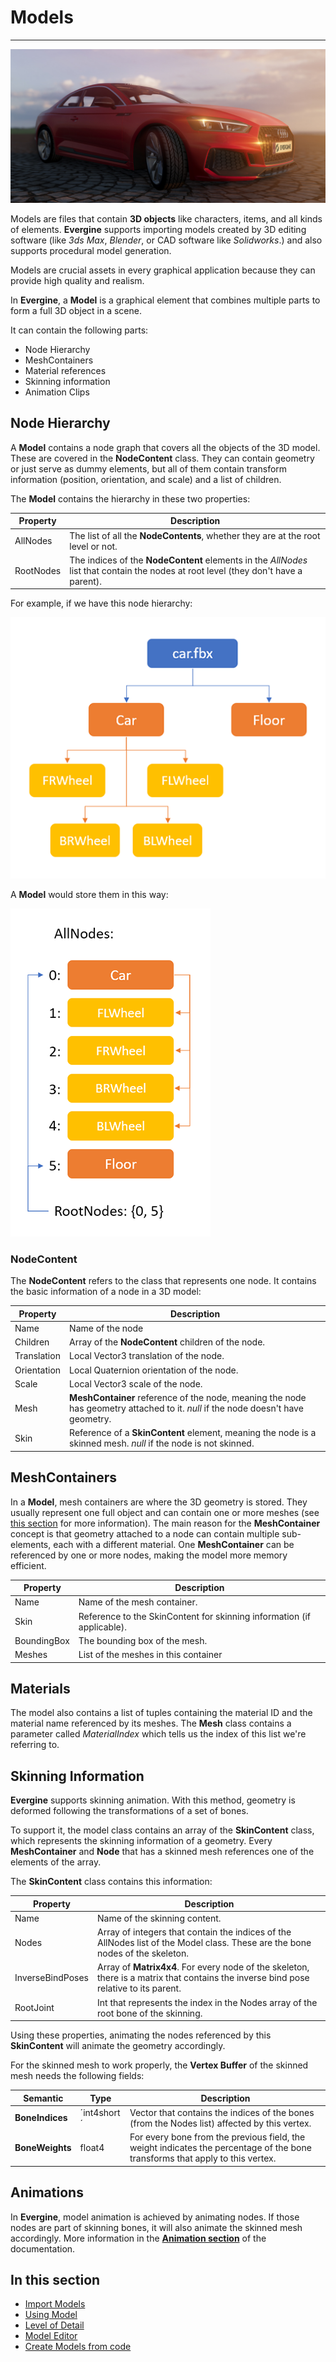 # Models
---
![Models](images/model.jpg)

Models are files that contain **3D objects** like characters, items, and all kinds of elements. **Evergine** supports importing models created by 3D editing software (like _3ds Max_, _Blender_, or CAD software like _Solidworks_.) and also supports procedural model generation.

Models are crucial assets in every graphical application because they can provide high quality and realism.

In **Evergine**, a **Model** is a graphical element that combines multiple parts to form a full 3D object in a scene.

It can contain the following parts:
- Node Hierarchy
- MeshContainers
- Material references
- Skinning information
- Animation Clips

## Node Hierarchy
A **Model** contains a node graph that covers all the objects of the 3D model. These are covered in the **NodeContent** class. They can contain geometry or just serve as dummy elements, but all of them contain transform information (position, orientation, and scale) and a list of children.

The **Model** contains the hierarchy in these two properties:

| Property | Description |
| -------- | ----------- |
| AllNodes | The list of all the **NodeContents**, whether they are at the root level or not. |
| RootNodes | The indices of the **NodeContent** elements in the _AllNodes_ list that contain the nodes at root level (they don't have a parent).|

For example, if we have this node hierarchy:

![Node Hierarchy](images/nodeHierarchy.png)

A **Model** would store them in this way:

![Model Nodes](images/modelNodes.png)

### NodeContent
The **NodeContent** refers to the class that represents one node. It contains the basic information of a node in a 3D model:

| Property | Description | 
|----------|------------ |
| Name | Name of the node |
| Children | Array of the **NodeContent** children of the node. |
| Translation | Local Vector3 translation of the node. |
| Orientation | Local Quaternion orientation of the node. |
| Scale | Local Vector3 scale of the node. |
| Mesh | **MeshContainer** reference of the node, meaning the node has geometry attached to it. _null_ if the node doesn't have geometry. |
| Skin | Reference of a **SkinContent** element, meaning the node is a skinned mesh. _null_ if the node is not skinned. |

## MeshContainers
In a **Model**, mesh containers are where the 3D geometry is stored. They usually represent one full object and can contain one or more meshes (see [this section](../meshes/index.md) for more information). The main reason for the **MeshContainer** concept is that geometry attached to a node can contain multiple sub-elements, each with a different material. One **MeshContainer** can be referenced by one or more nodes, making the model more memory efficient.

| Property | Description |
| -------- | ----------- |
| Name | Name of the mesh container. |
| Skin | Reference to the SkinContent for skinning information (if applicable). |
| BoundingBox | The bounding box of the mesh. |
| Meshes | List of the meshes in this container |

## Materials
The model also contains a list of tuples containing the material ID and the material name referenced by its meshes. The **Mesh** class contains a parameter called _MaterialIndex_ which tells us the index of this list we're referring to.

## Skinning Information

**Evergine** supports skinning animation. With this method, geometry is deformed following the transformations of a set of bones.

To support it, the model class contains an array of the **SkinContent** class, which represents the skinning information of a geometry. Every **MeshContainer** and **Node** that has a skinned mesh references one of the elements of the array.

The **SkinContent** class contains this information:

| Property | Description |
| -------- | ----------- |
| Name | Name of the skinning content. |
| Nodes | Array of integers that contain the indices of the AllNodes list of the Model class. These are the bone nodes of the skeleton. |
| InverseBindPoses | Array of **Matrix4x4**. For every node of the skeleton, there is a matrix that contains the inverse bind pose relative to its parent. |
| RootJoint | Int that represents the index in the Nodes array of the root bone of the skinning. |

Using these properties, animating the nodes referenced by this **SkinContent** will animate the geometry accordingly.

For the skinned mesh to work properly, the **Vertex Buffer** of the skinned mesh needs the following fields:

| Semantic | Type | Description |
|----------|------| ------------|
| **BoneIndices** | ´int4short´ | Vector that contains the indices of the bones (from the Nodes list) affected by this vertex. |
| **BoneWeights** | float4 | For every bone from the previous field, the weight indicates the percentage of the bone transforms that apply to this vertex. |

## Animations

In **Evergine**, model animation is achieved by animating nodes. If those nodes are part of skinning bones, it will also animate the skinned mesh accordingly. More information in the **[Animation section](../../animation/index.md)** of the documentation.

## In this section
* [Import Models](import_model.md)
* [Using Model](using_models.md)
* [Level of Detail](level_of_detail.md)
* [Model Editor](model_editor.md)
* [Create Models from code](create_model_from_code.md)